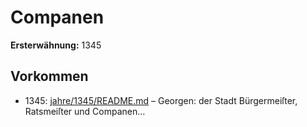 # Companen

**Ersterwähnung:** 1345

## Vorkommen
- 1345: [jahre/1345/README.md](../jahre/1345/README.md) – Georgen: der
Stadt Bürgermeiſter, Ratsmeiſter und Companen...
